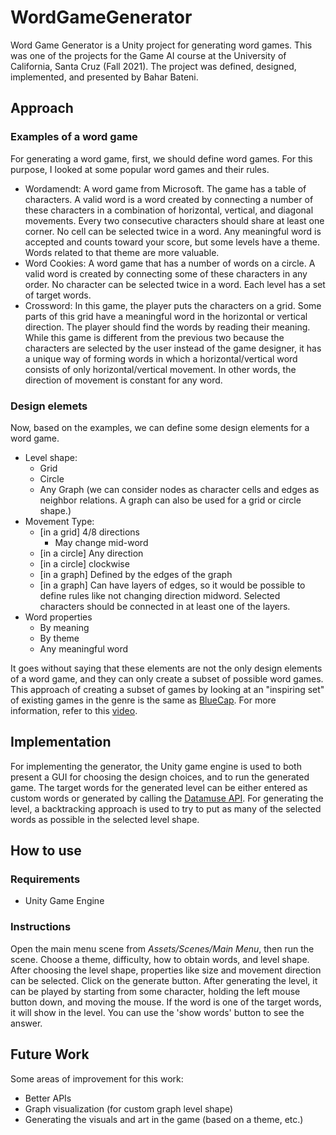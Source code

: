 # WordGameGenerator

Word Game Generator is a Unity project for generating word games.
This was one of the projects for the Game AI course at the University of California, Santa Cruz (Fall 2021). The project was defined, designed, implemented, and presented by Bahar Bateni.

## Approach

### Examples of a word game

For generating a word game, first, we should define word games. For this purpose, I looked at some popular word games and their rules.

- Wordamendt: A word game from Microsoft. The game has a table of characters. A valid word is a word created by connecting a number of these characters in a combination of horizontal, vertical, and diagonal movements. Every two consecutive characters should share at least one corner. No cell can be selected twice in a word. Any meaningful word is accepted and counts toward your score, but some levels have a theme. Words related to that theme are more valuable.
- Word Cookies: A word game that has a number of words on a circle. A valid word is created by connecting some of these characters in any order. No character can be selected twice in a word. Each level has a set of target words.
- Crossword: In this game, the player puts the characters on a grid. Some parts of this grid have a meaningful word in the horizontal or vertical direction. The player should find the words by reading their meaning. While this game is different from the previous two because the characters are selected by the user instead of the game designer, it has a unique way of forming words in which a horizontal/vertical word consists of only horizontal/vertical movement. In other words, the direction of movement is constant for any word.

### Design elemets

Now, based on the examples, we can define some design elements for a word game.
- Level shape:
  - Grid
  - Circle
  - Any Graph (we can consider nodes as character cells and edges as neighbor relations. A graph can also be used for a grid or circle shape.)
- Movement Type:
  - [in a grid] 4/8 directions
    - May change mid-word
  - [in a circle] Any direction
  - [in a circle] clockwise
  - [in a graph] Defined by the edges of the graph
  - [in a graph] Can have layers of edges, so it would be possible to define rules like not changing direction midword. Selected characters should be connected in at least one of the layers.
- Word properties
  - By meaning
  - By theme
  - Any meaningful word

It goes without saying that these elements are not the only design elements of a word game, and they can only create a subset of possible word games.
This approach of creating a subset of games by looking at an "inspiring set" of existing games in the genre is the same as [BlueCap](https://github.com/possibilityspace/bluecap). For more information, refer to this [video](https://www.youtube.com/watch?v=dZv-vRrnHDA).

## Implementation

For implementing the generator, the Unity game engine is used to both present a GUI for choosing the design choices, and to run the generated game.
The target words for the generated level can be either entered as custom words or generated by calling the [Datamuse API](https://www.datamuse.com/api/).
For generating the level, a backtracking approach is used to try to put as many of the selected words as possible in the selected level shape.

## How to use

### Requirements
- Unity Game Engine

### Instructions

Open the main menu scene from *Assets/Scenes/Main Menu*, then run the scene.
Choose a theme, difficulty, how to obtain words, and level shape.
After choosing the level shape, properties like size and movement direction can be selected.
Click on the generate button.
After generating the level, it can be played by starting from some character, holding the left mouse button down, and moving the mouse. If the word is one of the target words, it will show in the level.
You can use the 'show words' button to see the answer.

## Future Work

Some areas of improvement for this work:
- Better APIs
- Graph visualization (for custom graph level shape)
- Generating the visuals and art in the game (based on a theme, etc.)
